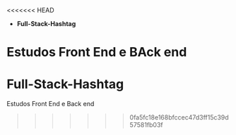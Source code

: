 <<<<<<< HEAD
* **Full-Stack-Hashtag**

 Estudos Front End e BAck end
=======
# Full-Stack-Hashtag
 Estudos Front End e Back end
>>>>>>> 0fa5fc18e168bfccec47d3ff15c39d57581fb03f

